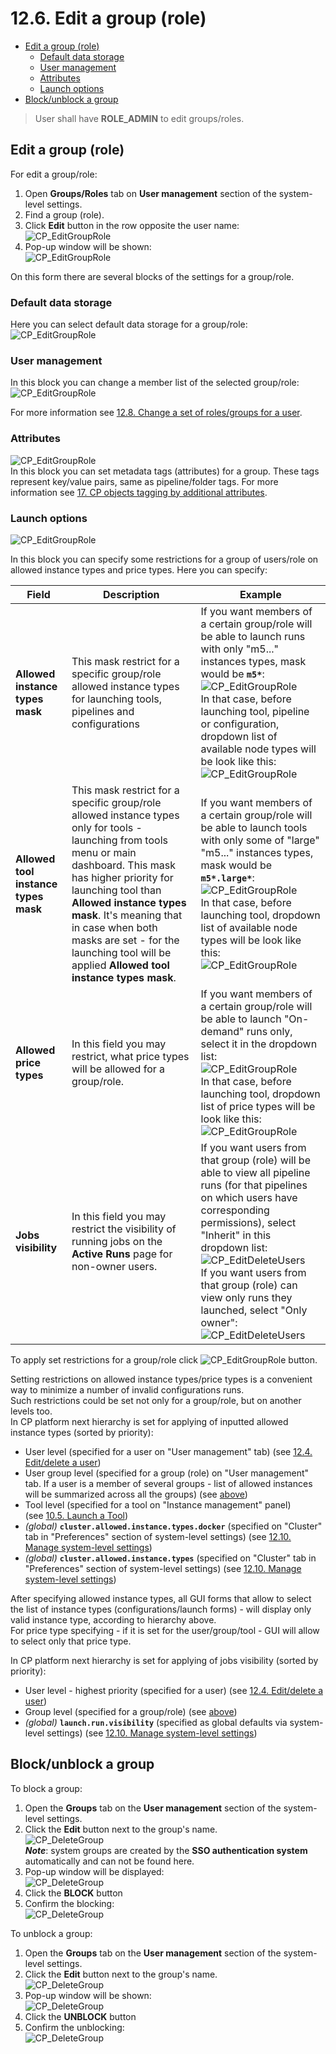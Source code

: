 # 12.6. Edit a group (role)

- [Edit a group (role)](#edit-a-group-role)
    - [Default data storage](#default-data-storage)
    - [User management](#user-management)
    - [Attributes](#attributes)
    - [Launch options](#launch-options)
- [Block/unblock a group](#blockunblock-a-group)

> User shall have **ROLE\_ADMIN** to edit groups/roles.

## Edit a group (role)

For edit a group/role:

1. Open **Groups/Roles** tab on **User management** section of the system-level settings.
2. Find a group (role).
3. Click **Edit** button in the row opposite the user name:  
    ![CP_EditGroupRole](attachments/EditGroupRole_01.png)
4. Pop-up window will be shown:  
    ![CP_EditGroupRole](attachments/EditGroupRole_02.png)

On this form there are several blocks of the settings for a group/role.

### Default data storage

Here you can select default data storage for a group/role:  
![CP_EditGroupRole](attachments/EditGroupRole_03.png)

### User management

In this block you can change a member list of the selected group/role:  
![CP_EditGroupRole](attachments/EditGroupRole_04.png)

For more information see [12.8. Change a set of roles/groups for a user](12.8._Change_a_set_of_roles_groups_for_a_user.md#change-a-member-list-for-a-selected-role-or-group).

### Attributes

![CP_EditGroupRole](attachments/EditGroupRole_05.png)  
In this block you can set metadata tags (attributes) for a group. These tags represent key/value pairs, same as pipeline/folder tags. For more information see [17. CP objects tagging by additional attributes](../17_Tagging_by_attributes/17._CP_objects_tagging_by_additional_attributes.md).

### Launch options

![CP_EditGroupRole](attachments/EditGroupRole_06.png)

In this block you can specify some restrictions for a group of users/role on allowed instance types and price types.
Here you can specify:

| Field | Description | Example |
|---|---|---|
| **Allowed instance types mask** | This mask restrict for a specific group/role allowed instance types for launching tools, pipelines and configurations | If you want members of a certain group/role will be able to launch runs with only "m5..." instances types, mask would be **`m5*`**:<br />![CP_EditGroupRole](attachments/EditGroupRole_07.png)<br />In that case, before launching tool, pipeline or configuration, dropdown list of available node types will be look like this:<br />![CP_EditGroupRole](attachments/EditGroupRole_08.png) |
| **Allowed tool instance types mask** | This mask restrict for a specific group/role allowed instance types only for tools - launching from tools menu or main dashboard. This mask has higher priority for launching tool than **Allowed instance types mask**. It's meaning that in case when both masks are set - for the launching tool will be applied **Allowed tool instance types mask**. | If you want members of a certain group/role will be able to launch tools with only some of "large" "m5..." instances types, mask would be **`m5*.large*`**:<br />![CP_EditGroupRole](attachments/EditGroupRole_09.png)<br />In that case, before launching tool, dropdown list of available node types will be look like this:<br />![CP_EditGroupRole](attachments/EditGroupRole_10.png) |
| **Allowed price types** | In this field you may restrict, what price types will be allowed for a group/role. | If you want members of a certain group/role will be able to launch "On-demand" runs only, select it in the dropdown list:<br />![CP_EditGroupRole](attachments/EditGroupRole_11.png)<br />In that case, before launching tool, dropdown list of price types will be look like this:<br />![CP_EditGroupRole](attachments/EditGroupRole_12.png) |
| **Jobs visibility** | In this field you may restrict the visibility of running jobs on the **Active Runs** page for non-owner users. | If you want users from that group (role) will be able to view all pipeline runs (for that pipelines on which users have corresponding permissions), select "Inherit" in this dropdown list:<br />![CP_EditDeleteUsers](attachments/EditGroupRole_14.png)<br />If you want users from that group (role) can view only runs they launched, select "Only owner":<br />![CP_EditDeleteUsers](attachments/EditGroupRole_15.png) |

To apply set restrictions for a group/role click ![CP_EditGroupRole](attachments/EditGroupRole_13.png) button.

Setting restrictions on allowed instance types/price types is a convenient way to minimize a number of invalid configurations runs.  
Such restrictions could be set not only for a group/role, but on another levels too.  
In CP platform next hierarchy is set for applying of inputted allowed instance types (sorted by priority):

- User level (specified for a user on "User management" tab) (see [12.4. Edit/delete a user](12.4._Edit_delete_a_user.md#launch-options))
- User group level (specified for a group (role) on "User management" tab. If a user is a member of several groups - list of allowed instances will be summarized across all the groups) (see [above](#launch-options))
- Tool level (specified for a tool on "Instance management" panel) (see [10.5. Launch a Tool](../10_Manage_Tools/10.5._Launch_a_Tool.md#instance-management))
- _(global)_ **`cluster.allowed.instance.types.docker`** (specified on "Cluster" tab in "Preferences" section of system-level settings) (see [12.10. Manage system-level settings](12.10._Manage_system-level_settings.md#cluster))
- _(global)_ **`cluster.allowed.instance.types`** (specified on "Cluster" tab in "Preferences" section of system-level settings) (see [12.10. Manage system-level settings](12.10._Manage_system-level_settings.md#cluster))

After specifying allowed instance types, all GUI forms that allow to select the list of instance types (configurations/launch forms) - will display only valid instance type, according to hierarchy above.  
For price type specifying - if it is set for the user/group/tool - GUI will allow to select only that price type.

In CP platform next hierarchy is set for applying of jobs visibility (sorted by priority):

- User level - highest priority (specified for a user) (see [12.4. Edit/delete a user](12.4._Edit_delete_a_user.md#launch-options))
- Group level (specified for a group/role) (see [above](#launch-options))
- _(global)_ **`launch.run.visibility`** (specified as global defaults via system-level settings) (see [12.10. Manage system-level settings](12.10._Manage_system-level_settings.md#launch))

## Block/unblock a group

To block a group:

1. Open the **Groups** tab on the **User management** section of the system-level settings.
2. Click the **Edit** button next to the group's name.  
    ![CP_DeleteGroup](attachments/BlockUnblockGroups_1.png)  
    **_Note_**: system groups are created by the **SSO authentication system** automatically and can not be found here.
3. Pop-up window will be displayed:  
    ![CP_DeleteGroup](attachments/BlockUnblockGroups_2.png)
4. Click the **BLOCK** button
5. Confirm the blocking:  
    ![CP_DeleteGroup](attachments/BlockUnblockGroups_3.png)

To unblock a group:

1. Open the **Groups** tab on the **User management** section of the system-level settings.
2. Click the **Edit** button next to the group's name.  
    ![CP_DeleteGroup](attachments/BlockUnblockGroups_1.png)  
3. Pop-up window will be shown:  
    ![CP_DeleteGroup](attachments/BlockUnblockGroups_4.png)
4. Click the **UNBLOCK** button
5. Confirm the unblocking:  
    ![CP_DeleteGroup](attachments/BlockUnblockGroups_5.png)
